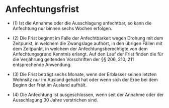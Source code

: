 # Anfechtungsfrist

- (1) Ist die Annahme oder die Ausschlagung anfechtbar, so kann die Anfechtung nur binnen sechs Wochen erfolgen.

- (2) Die Frist beginnt im Falle der Anfechtbarkeit wegen Drohung mit dem Zeitpunkt, in welchem die Zwangslage aufhört, in den übrigen Fällen mit dem Zeitpunkt, in welchem der Anfechtungsberechtigte von dem Anfechtungsgrund Kenntnis erlangt. Auf den Lauf der Frist finden die für die Verjährung geltenden Vorschriften der §§ 206, 210, 211 entsprechende Anwendung.

- (3) Die Frist beträgt sechs Monate, wenn der Erblasser seinen letzten Wohnsitz nur im Ausland gehabt hat oder wenn sich der Erbe bei dem Beginn der Frist im Ausland aufhält.

- (4) Die Anfechtung ist ausgeschlossen, wenn seit der Annahme oder der Ausschlagung 30 Jahre verstrichen sind.

